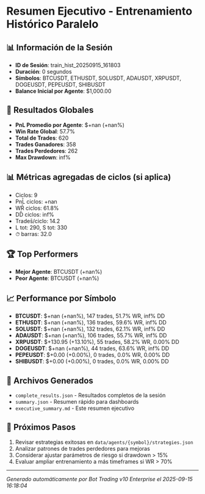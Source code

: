 # Resumen Ejecutivo - Entrenamiento Histórico Paralelo

## 📊 Información de la Sesión
- **ID de Sesión**: train_hist_20250915_161803
- **Duración**: 0 segundos
- **Símbolos**: BTCUSDT, ETHUSDT, SOLUSDT, ADAUSDT, XRPUSDT, DOGEUSDT, PEPEUSDT, SHIBUSDT
- **Balance Inicial por Agente**: $1,000.00

## 🎯 Resultados Globales
- **PnL Promedio por Agente**: $+nan (+nan%)
- **Win Rate Global**: 57.7%
- **Total de Trades**: 620
- **Trades Ganadores**: 358
- **Trades Perdedores**: 262
- **Max Drawdown**: inf%

## 📊 Métricas agregadas de ciclos (si aplica)
- Ciclos: 9
- PnL̄ ciclos: +nan
- WR̄ ciclos: 61.8%
- DD̄ ciclos: inf%
- Trades̄/ciclo: 14.2
- L tot: 290, S tot: 330
- ⏱̄ barras: 32.0


## 🏆 Top Performers
- **Mejor Agente**: BTCUSDT (+nan%)
- **Peor Agente**: BTCUSDT (+nan%)

## 📈 Performance por Símbolo
- **BTCUSDT**: $+nan (+nan%), 147 trades, 51.7% WR, inf% DD
- **ETHUSDT**: $+nan (+nan%), 136 trades, 59.6% WR, inf% DD
- **SOLUSDT**: $+nan (+nan%), 132 trades, 62.1% WR, inf% DD
- **ADAUSDT**: $+nan (+nan%), 106 trades, 55.7% WR, inf% DD
- **XRPUSDT**: $+130.95 (+13.10%), 55 trades, 58.2% WR, 0.00% DD
- **DOGEUSDT**: $+nan (+nan%), 44 trades, 63.6% WR, inf% DD
- **PEPEUSDT**: $+0.00 (+0.00%), 0 trades, 0.0% WR, 0.00% DD
- **SHIBUSDT**: $+0.00 (+0.00%), 0 trades, 0.0% WR, 0.00% DD

## 📁 Archivos Generados
- `complete_results.json` - Resultados completos de la sesión
- `summary.json` - Resumen rápido para dashboards
- `executive_summary.md` - Este resumen ejecutivo

## 🎯 Próximos Pasos
1. Revisar estrategias exitosas en `data/agents/{symbol}/strategies.json`
2. Analizar patrones de trades perdedores para mejoras
3. Considerar ajustar parámetros de riesgo si drawdown > 15%
4. Evaluar ampliar entrenamiento a más timeframes si WR > 70%

---
*Generado automáticamente por Bot Trading v10 Enterprise el 2025-09-15 16:18:04*
